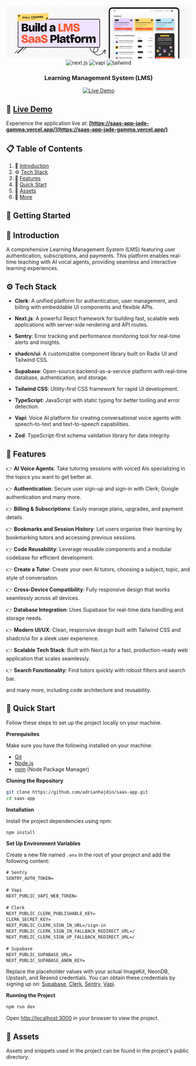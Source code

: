 <div align="center">
  <br />
    <img src="public/readme/hero.png" alt="Project Banner">
  <br />

  <div>
    <img src="https://img.shields.io/badge/-Next.JS-black?style=for-the-badge&logoColor=white&logo=nextdotjs&color=black" alt="next.js" />
    <img src="https://img.shields.io/badge/-Vapi-black?style=for-the-badge&logoColor=white&logo=vapi.com&color=green" alt="vapi" />
    <img src="https://img.shields.io/badge/-Tailwind-00BCFF?style=for-the-badge&logo=tailwind-css&logoColor=white" alt="tailwind" />
  </div>

  <h3 align="center">Learning Management System (LMS)</h3>
  
  <div align="center">
    <a href="https://saas-app-jade-gamma.vercel.app/" target="_blank">
      <img src="https://img.shields.io/badge/LIVE%20DEMO-00C7B7?style=for-the-badge&logo=vercel&logoColor=white" alt="Live Demo" />
    </a>
  </div>
</div>

## 🔗 [Live Demo](https://saas-app-jade-gamma.vercel.app/)

Experience the application live at: **[https://saas-app-jade-gamma.vercel.app/](https://saas-app-jade-gamma.vercel.app/)**

## 📋 <a name="table">Table of Contents</a>

1. 🤖 [Introduction](#introduction)
2. ⚙️ [Tech Stack](#tech-stack)
3. 🔋 [Features](#features)
4. 🤸 [Quick Start](#quick-start)
5. 🔗 [Assets](#links)
6. 🚀 [More](#more)

## 🚀 Getting Started

## <a name="introduction">🤖 Introduction</a>

A comprehensive Learning Management System (LMS) featuring user authentication, subscriptions, and payments. This platform enables real-time teaching with AI vocal agents, providing seamless and interactive learning experiences.

## <a name="tech-stack">⚙️ Tech Stack</a>

- **Clerk**: A unified platform for authentication, user management, and billing with embeddable UI components and flexible APIs.

* **Next.js**: A powerful React framework for building fast, scalable web applications with server-side rendering and API routes.

* **Sentry**: Error tracking and performance monitoring tool for real-time alerts and insights.

* **shadcn/ui**: A customizable component library built on Radix UI and Tailwind CSS.

- **Supabase**: Open-source backend-as-a-service platform with real-time database, authentication, and storage.

* **Tailwind CSS**: Utility-first CSS framework for rapid UI development.

* **TypeScript**: JavaScript with static typing for better tooling and error detection.

- **Vapi**: Voice AI platform for creating conversational voice agents with speech-to-text and text-to-speech capabilities.

* **Zod**: TypeScript-first schema validation library for data integrity.

## <a name="features">🔋 Features</a>

👉 **AI Voice Agents**: Take tutoring sessions with voiced AIs specializing in the topics you want to get better at.

👉 **Authentication**: Secure user sign-up and sign-in with Clerk; Google authentication and many more.

👉 **Billing & Subscriptions**: Easily manage plans, upgrades, and payment details.

👉 **Bookmarks and Session History**: Let users organise their learning by bookmarking tutors and accessing previous sessions.

👉 **Code Reusability**: Leverage reusable components and a modular codebase for efficient development.

👉 **Create a Tutor**: Create your own AI tutors, choosing a subject, topic, and style of conversation.

👉 **Cross-Device Compatibility**: Fully responsive design that works seamlessly across all devices.

👉 **Database Integration**: Uses Supabase for real-time data handling and storage needs.

👉 **Modern UI/UX**: Clean, responsive design built with Tailwind CSS and shadcn/ui for a sleek user experience.

👉 **Scalable Tech Stack**: Built with Next.js for a fast, production-ready web application that scales seamlessly.

👉 **Search Functionality**: Find tutors quickly with robust filters and search bar.

and many more, including code architecture and reusability.

## <a name="quick-start">🤸 Quick Start</a>

Follow these steps to set up the project locally on your machine.

**Prerequisites**

Make sure you have the following installed on your machine:

- [Git](https://git-scm.com/)
- [Node.js](https://nodejs.org/en)
- [npm](https://www.npmjs.com/) (Node Package Manager)

**Cloning the Repository**

```bash
git clone https://github.com/adrianhajdin/saas-app.git
cd saas-app
```

**Installation**

Install the project dependencies using npm:

```bash
npm install
```

**Set Up Environment Variables**

Create a new file named `.env` in the root of your project and add the following content:

```env
# Sentry
SENTRY_AUTH_TOKEN=

# Vapi
NEXT_PUBLIC_VAPI_WEB_TOKEN=

# Clerk
NEXT_PUBLIC_CLERK_PUBLISHABLE_KEY=
CLERK_SECRET_KEY=
NEXT_PUBLIC_CLERK_SIGN_IN_URL=/sign-in
NEXT_PUBLIC_CLERK_SIGN_IN_FALLBACK_REDIRECT_URL=/
NEXT_PUBLIC_CLERK_SIGN_UP_FALLBACK_REDIRECT_URL=/

# Supabase
NEXT_PUBLIC_SUPABASE_URL=
NEXT_PUBLIC_SUPABASE_ANON_KEY=
```

Replace the placeholder values with your actual ImageKit, NeonDB, Upstash, and Resend credentials. You can obtain these credentials by signing up on: [Supabase](https://supabase.com/dashboard), [Clerk](https://jsm.dev/converso-clerk), [Sentry](https://jsm.dev/converso-sentry), [Vapi](https://jsm.dev/converso-vapi).

**Running the Project**

```bash
npm run dev
```

Open [http://localhost:3000](http://localhost:3000) in your browser to view the project.

## <a name="links">🔗 Assets</a>

Assets and snippets used in the project can be found in the project's public directory.
